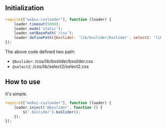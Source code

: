## Initialization

```javascript
require(["webui-cssloader"], function (loader) {
    loader.timeout(5000);
    loader.mode('static');
    loader.setBasePath('/css');
    loader.definePath({bxslider: 'lib/bxslider/bxslider', select2: 'lib/select2/select2'});
});
```

The above code defined two path:

- `@bxslider`: /css/lib/bxslider/bxslider.css
- `@select2`: /css/lib/select2/select2.css

## How to use

It's simple.

```javascript
require(["webui-cssloader"], function (loader) {
    loader.inject('@bxslider', function () {
        $('.bxslider').bxSlider();
    });
});
```
